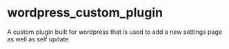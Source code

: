 # wordpress_custom_plugin
A custom plugin built for wordpress that is used to add a new settings page as well as self update
